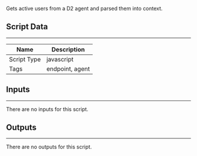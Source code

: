 Gets active users from a D2 agent and parsed them into context.

## Script Data

---

| **Name** | **Description** |
| --- | --- |
| Script Type | javascript |
| Tags | endpoint, agent |


## Inputs

---
There are no inputs for this script.

## Outputs

---
There are no outputs for this script.
